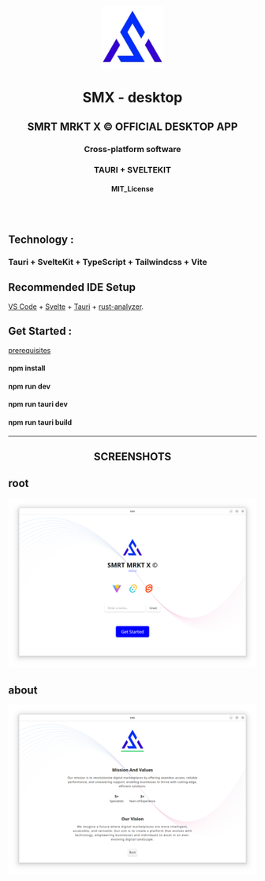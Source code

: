 <p align="center">
<img src="src/lib/images/logo/smx.png" alt="SMX Logo" width="25%">
</p>

<h1 align="center">SMX - desktop</h1>

<h2 align="center">SMRT MRKT X © OFFICIAL DESKTOP APP</h2>

<h3 align="center">Cross-platform software</h3>

<h3 align="center">TAURI + SVELTEKIT</h3>

<h4 align="center">MIT_License</h4>

<br> <br>

## Technology :

### Tauri + SvelteKit + TypeScript + Tailwindcss + Vite

## Recommended IDE Setup

[VS Code](https://code.visualstudio.com/) + [Svelte](https://marketplace.visualstudio.com/items?itemName=svelte.svelte-vscode) + [Tauri](https://marketplace.visualstudio.com/items?itemName=tauri-apps.tauri-vscode) + [rust-analyzer](https://marketplace.visualstudio.com/items?itemName=rust-lang.rust-analyzer).

## Get Started :

[prerequisites](https://v2.tauri.app/start/prerequisites/)

#### npm install

#### npm run dev

#### npm run tauri dev

#### npm run tauri build

<hr>

<h2 align="center">SCREENSHOTS</h2>

## root

<img src="src/lib/images/git/root.png" alt="root screenshot" >

## about

<img src="src/lib/images/git/about.png" alt="about screenshot" >
